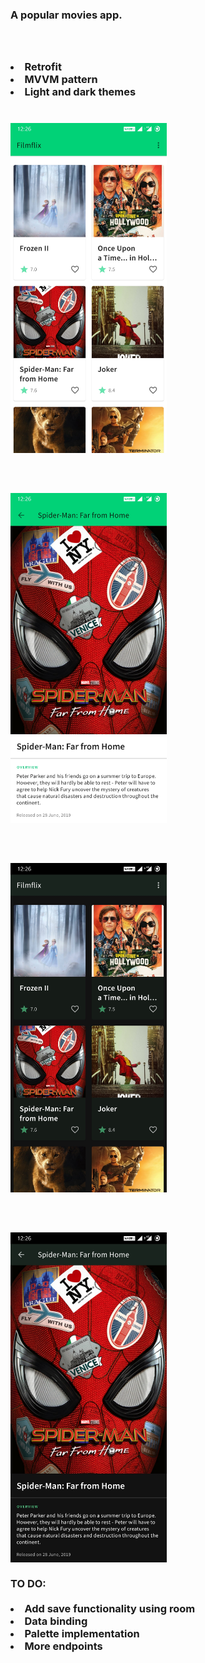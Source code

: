 <h3>A popular movies app.<h3>
<br>
<br>
<li>Retrofit</li>
<li>MVVM pattern</li>
<li>Light and dark themes</li>
<br>
<br>
<img src="screenshots/2.jpg" width="250">
<br>
<br>
<br>
<br>
<img src="screenshots/1.jpg" width="250">
<br>
<br>
<br>
<br>
<img src="screenshots/3.jpg" width="250">
<br>
<br>
<br>
<br>
<img src="screenshots/4.jpg" width="250">
<br>
<br>
TO DO:
<br>
<br>
<li>Add save functionality using room</li>
<li>Data binding</li>
<li>Palette implementation</li>
<li>More endpoints</li>
